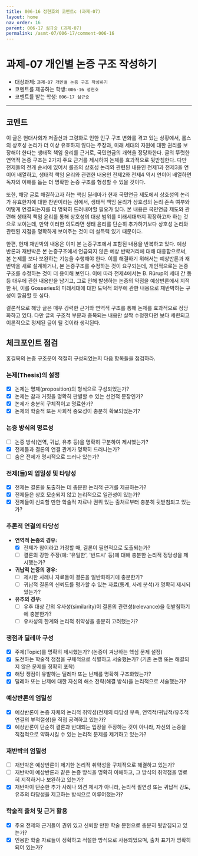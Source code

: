 ```yaml
---
title: 006-16 정현호의 코멘트c (과제-07) 
layout: home
nav_order: 16
parent: 006-17 심규승 (과제-07)
permalink: /asmt-07/006-17/comment-006-16
---
```


# 과제-07 개인별 논증 구조 작성하기

- 대상과제: `과제-07 개인별 논증 구조 작성하기`
- 코멘트를 제공하는 학생: `006-16 정현호` 
- 코멘트를 받는 학생: `006-17 심규승` 

---

## 코멘트

 이 글은 현대사회가 저출산과 고령화로 인한 인구 구조 변화를 겪고 있는 상황에서, 롤스의 상호성 논리가 더 이상 유효하지 않다는 주장과, 미래 세대의 자원에 대한 권리를 보장해야 한다는 생태적 책임 윤리를 근거로, 국민연금의 개혁을 정당화한다. 글의 뚜렷한 연역적 논증 구조는 2가지 주요 근거를 제시하여 논제를 효과적으로 뒷받침한다. 다만 전제들의 전개 순서에 있어서 롤즈의 상호성 논리와 관련된 내용인 전제1과 전제3을 연이어 배열하고, 생태적 책임 윤리와 관련한 내용인 전제2와 전제4 역시 연이어 배열하면 독자의 이해를 돕는 더 명확한 논증 구조를 형성할 수 있을 것이다. 

 또한, 해당 글로 해결하고자 하는 핵심 딜레마가 현재 국민연금 제도에서 상호성의 논리가 유효한지에 대한 찬반이라는 점에서, 생태적 책임 윤리가 상호성의 논리 존속 여부와 어떻게 연결되는지를 더 명확히 드러내야할 필요가 있다. 본 내용은 국민연금 제도와 관련해 생태적 책임 윤리를 통해 상호성의 대상 범위를 미래세대까지 확장하고자 하는 것으로 보이는데, 만약 이러한 의도라면 생태 윤리를 단순히 추가하기보다 상호성 논리와 관련된 지점을 명확하게 보여주는 것이 더 설득력 있기 때문이다.

 한편, 현재 재반박의 내용은 이미 본 논증구조에서 포함된 내용을 반복하고 있다. 예상 반론과 재반박은 본 논증구조에서 언급되지 않은 예상 반박거리에 대해 대응함으로써, 본 논제를 보다 보완하는 기능을 수행해야 한다. 이를 해결하기 위해서는 예상반론과 재반박을 새로 설계하거나, 본 논증구조를 수정하는 것이 요구되는데, 개인적으로는 논증구조를 수정하는 것이 더 용이해 보인다. 이에 따라 전제4에서는 B. Rürup의 세대 간 동등 대우에 관한 내용만을 남기고, 그로 인해 발생하는 논증의 약점을 예상반론에서 지적한 뒤, 이를 Gosseries의 미래세대에 대한 도덕적 의무에 관한 내용으로 재반박하는 구성이 깔끔할 듯 싶다.

 결론적으로 해당 글은 매우 강력한 근거와 연역적 구조를 통해 논제를 효과적으로 정당화하고 있다. 다만 글의 구조적 부분과 중복되는 내용만 살짝 수정한다면 보다 세련되고 이론적으로 정제된 글이 될 것이라 생각된다.


## 체크포인트 점검

홍길북의 논증 구조문이 적절히 구성되었는지 다음 항목들을 점검하라.

### **논제(Thesis)의 설정**
- [X] 논제는 명제(proposition)의 형식으로 구성되었는가?
- [X] 논제는 참과 거짓을 명확히 판별할 수 있는 선언적 문장인가?
- [X] 논제가 충분히 구체적이고 명료한가?
- [X] 논제의 학술적 또는 사회적 중요성이 충분히 확보되었는가?

### **논증 방식의 명료성**
- [ ] 논증 방식(연역, 귀납, 유추 등)을 명확히 구분하여 제시했는가?
- [X] 전제들과 결론의 연결 관계가 명확히 드러나는가?
- [ ] 숨은 전제가 명시적으로 드러나 있는가?

### **전제(들)의 엄밀성 및 타당성**
- [X] 전제는 결론을 도출하는 데 충분한 논리적 근거를 제공하는가?
- [X] 전제들은 상호 모순되지 않고 논리적으로 일관성이 있는가?
- [X] 전제들이 신뢰할 만한 학술적 자료나 권위 있는 출처로부터 충분히 뒷받침되고 있는가?

### **추론적 연결의 타당성**
- **연역적 논증의 경우:**
  - [X] 전제가 참이라고 가정할 때, 결론이 필연적으로 도출되는가?
  - [ ] 결론의 강한 주장(예: '유일한', '반드시' 등)에 대해 충분한 논리적 정당성을 제시했는가?

- **귀납적 논증의 경우:**
  - [ ] 제시한 사례나 자료들이 결론을 일반화하기에 충분한가?
  - [ ] 귀납적 결론의 신뢰도를 평가할 수 있는 자료(통계, 사례 분석)가 명확히 제시되었는가?

- **유추의 경우:**
  - [ ] 유추 대상 간의 유사성(similarity)이 결론의 관련성(relevance)을 뒷받침하기에 충분한가?
  - [ ] 유사성의 한계와 논리적 취약성을 충분히 고려했는가?

### **쟁점과 딜레마 구성**
- [X] 주제(Topic)를 명확히 제시했는가? (논증이 겨냥하는 핵심 문제 설정)
- [X] 도전하는 학술적 쟁점을 구체적으로 식별하고 서술했는가? (기존 논쟁 또는 해결되지 않은 문제를 정확히 포착)
- [X] 해당 쟁점이 유발하는 딜레마 또는 난제를 명확히 구조화했는가?
- [X] 딜레마 또는 난제에 대한 자신의 해소 전략(해결 방식)을 논리적으로 서술했는가?

### **예상반론의 엄밀성**
- [X] 예상반론이 논증 자체의 논리적 취약성(전제의 타당성 부족, 연역적/귀납적/유추적 연결의 부적절성)을 직접 공격하고 있는가?
- [X] 예상반론이 단순히 결론과 반대되는 입장을 주장하는 것이 아니라, 자신의 논증을 직접적으로 약화시킬 수 있는 논리적 문제를 제기하고 있는가?

### **재반박의 엄밀성**
- [ ] 재반박은 예상반론이 제기한 논리적 취약성을 구체적으로 해결하고 있는가?
- [ ] 재반박이 예상반론과 같은 논증 방식을 명확히 이해하고, 그 방식의 취약점을 명료히 지적하거나 보완하고 있는가?
- [X] 재반박이 단순한 추가 사례나 의견 제시가 아니라, 논리적 필연성 또는 귀납적 강도, 유추의 타당성을 제고하는 방식으로 이루어졌는가?

### **학술적 출처 및 근거 활용**
- [X] 주요 전제와 근거들이 권위 있고 신뢰할 만한 학술 문헌으로 충분히 뒷받침되고 있는가?
- [X] 인용한 학술 자료들이 정확하고 적절한 방식으로 사용되었으며, 출처 표기가 명확히 되어 있는가?
